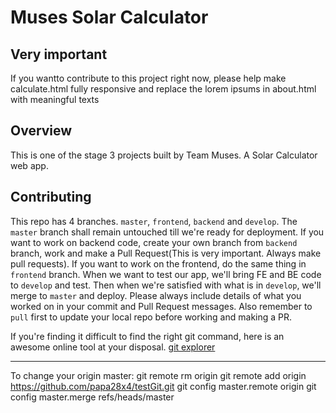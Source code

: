 # Muses Solar Calculator

## Very important

If you wantto contribute to this project right now, please help make calculate.html fully responsive and replace the lorem ipsums in about.html with meaningful texts

## Overview

This is one of the stage 3 projects built by Team Muses. A Solar Calculator web app.

## Contributing

This repo has 4 branches. `master`, `frontend`, `backend` and `develop`. The `master` branch shall remain untouched till we're ready for deployment. If you want to work on backend code, create your own branch from `backend` branch, work and make a Pull Request(This is very important. Always make pull requests). If you want to work on the frontend, do the same thing in `frontend` branch. When we want to test our app, we'll bring FE and BE code to `develop` and test. Then when we're satisfied with what is in `develop`, we'll merge to `master` and deploy. Please always include details of what you worked on in your commit and Pull Request messages. Also remember to `pull` first to update your local repo before working and making a PR. 

If you're finding it difficult to find the right git command, here is an awesome online tool at your disposal. [git explorer](https://gitexplorer.com)

---

To change your origin master:
git remote rm origin
git remote add origin https://github.com/papa28x4/testGit.git
git config master.remote origin
git config master.merge refs/heads/master

